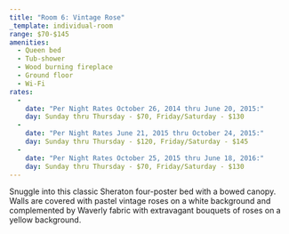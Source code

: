 ```yaml
---
title: "Room 6: Vintage Rose"
_template: individual-room
range: $70-$145
amenities:
  - Queen bed
  - Tub-shower
  - Wood burning fireplace
  - Ground floor
  - Wi-Fi
rates:
  -
    date: "Per Night Rates October 26, 2014 thru June 20, 2015:"
    day: Sunday thru Thursday - $70, Friday/Saturday - $130
  -
    date: "Per Night Rates June 21, 2015 thru October 24, 2015:"
    day: Sunday thru Thursday - $120, Friday/Saturday - $145
  -
    date: "Per Night Rates October 25, 2015 thru June 18, 2016:"
    day: Sunday thru Thursday - $70, Friday/Saturday - $130
---
```


Snuggle into this classic Sheraton four-poster bed with a bowed canopy. Walls are covered with pastel vintage roses on a white background and complemented by Waverly fabric with extravagant bouquets of roses on a yellow background.
